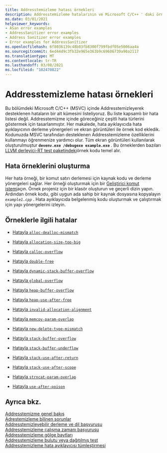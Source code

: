 ```yaml
---
title: Addresstemizleme hatası örnekleri
description: Addresstemizleme hatalarının ve Microsoft C/C++ ' daki örneklerin en üst düzey açıklaması.
ms.date: 03/01/2021
helpviewer_keywords:
- ASan error examples
- AddressSanitizer error examples
- Address Sanitizer error examples
- Error examples for AddressSanitizer
ms.openlocfilehash: 6f8036139c48b03fb8300f799fbdf05e5006aa4a
ms.sourcegitcommit: 6ed44d9c3fb32e965e363b9c69686739a90a2117
ms.translationtype: MT
ms.contentlocale: tr-TR
ms.lasthandoff: 03/08/2021
ms.locfileid: "102470822"
---
```

# <a name="addresssanitizer-error-examples"></a>Addresstemizleme hatası örnekleri

Bu bölümdeki Microsoft C/C++ (MSVC) içinde Addresstemizleyerek desteklenen hataların bir alt kümesini listeliyoruz. Bu liste kapsamlı bir hata listesi değil. Addresstemizme içinde göreceğiniz çeşitli hata türlerini göstermek için tasarlanmıştır. Her makalede, hata ayıklayıcıda hata ayıklayıcının derleme yönergeleri ve ekran görüntüleri ile örnek kod ekledik. Kodunuzda MSVC tarafından desteklenen Addresstemizleme özelliklerini kullanmayı öğrenmenize yardımcı olur. Tüm ekran görüntüleri kullanılarak oluşturulmuştur **`devenv.exe /debugexe example.exe`** . Bu örneklerden bazıları [LLVM derleyici-RT test paketindeki](https://github.com/llvm/llvm-project/tree/main/compiler-rt/test/asan/TestCases)örnek kodu temel alır.

## <a name="build-the-error-examples"></a>Hata örneklerini oluşturma

Her hata örneği, bir komut satırı derlemesi için kaynak kodu ve derleme yönergeleri sağlar. Her örneği oluşturmak için bir [Geliştirici komut istemi](../build/building-on-the-command-line.md#developer_command_prompt_shortcuts)açın. Örnek projeniz için bir klasör oluşturun ve geçerli dizin yapın. Ardından örnek kodu, gibi uygun ada sahip bir kaynak dosyasına kopyalayın *`example1.cpp`* . Hata ayıklayıcıda belgelenmiş kodu oluşturmak ve çalıştırmak için yapı yönergelerini izleyin.

## <a name="errors-with-examples"></a>Örneklerle ilgili hatalar

- [Hatayla `alloc-dealloc-mismatch`](./error-alloc-dealloc-mismatch.md)

- [Hatayla `allocation-size-too-big`](./error-allocation-size-too-big.md)

- [Hatayla `calloc-overflow`](./error-calloc-overflow.md)

- [Hatayla `double-free`](./error-double-free.md)

- [Hatayla `dynamic-stack-buffer-overflow`](./error-dynamic-stack-buffer-overflow.md)

- [Hatayla `global-overflow`](./error-global-buffer-overflow.md)

- [Hatayla `heap-buffer-overflow`](./error-heap-buffer-overflow.md)

- [Hatayla `heap-use-after-free`](./error-heap-use-after-free.md)

- [Hatayla `invalid-allocation-alignment`](./error-invalid-allocation-alignment.md)

- [Hatayla `memcpy-param-overlap`](./error-memcpy-param-overlap.md)

- [Hatayla `new-delete-type-mismatch`](./error-new-delete-type-mismatch.md)

- [Hatayla `stack-buffer-overflow`](./error-stack-buffer-overflow.md)

- [Hatayla `stack-buffer-underflow`](./error-stack-buffer-underflow.md)

- [Hatayla `stack-use-after-return`](./error-stack-use-after-return.md)

- [Hatayla `stack-use-after-scope`](./error-stack-use-after-scope.md)

- [Hatayla `strncat-param-overlap`](./error-strncat-param-overlap.md)

- [Hatayla `use-after-poison`](./error-use-after-poison.md)

## <a name="see-also"></a>Ayrıca bkz.

[Addresstemizme genel bakış](./asan.md)\
[Adrestemizleme bilinen sorunlar](./asan-known-issues.md)\
[Addresstemizleyebilir derleme ve dil başvurusu](./asan-building.md)\
[Addresstemizleme çalışma zamanı başvurusu](./asan-runtime.md)\
[Addresstemizleme gölge baytları](./asan-shadow-bytes.md)\
[Addresstemizleme bulutu veya dağıtılmış test](./asan-offline-crash-dumps.md)\
[Addresstemizleme hata ayıklayıcısı tümleştirmesi](./asan-debugger-integration.md)

